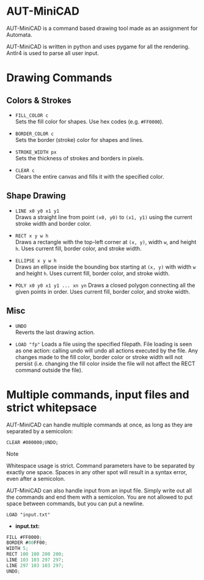 # AUT-MiniCAD
AUT-MiniCAD is a command based drawing tool made as an assignment for Automata. 


AUT-MiniCAD is written in python and uses pygame for all the rendering. Antlr4 is used to parse all user input.

# Drawing Commands

## Colors & Strokes

- `FILL_COLOR c`  
  Sets the fill color for shapes. Use hex codes (e.g. `#FF0000`).

- `BORDER_COLOR c`  
  Sets the border (stroke) color for shapes and lines.

- `STROKE_WIDTH px`  
  Sets the thickness of strokes and borders in pixels.

- `CLEAR c`  
  Clears the entire canvas and fills it with the specified color.


## Shape Drawing

- `LINE x0 y0 x1 y1`  
  Draws a straight line from point `(x0, y0)` to `(x1, y1)` using the current stroke width and border color.

- `RECT x y w h`  
  Draws a rectangle with the top-left corner at `(x, y)`, width `w`, and height `h`. Uses current fill, border color, and stroke width.

- `ELLIPSE x y w h`  
  Draws an ellipse inside the bounding box starting at `(x, y)` with width `w` and height `h`. Uses current fill, border color, and stroke width.

- `POLY x0 y0 x1 y1 ... xn yn`
  Draws a closed polygon connecting all the given points in order. Uses current fill, border color, and stroke width.

## Misc

- `UNDO`  
  Reverts the last drawing action.

- `LOAD "fp"`
  Loads a file using the specified filepath. File loading is seen as one action: calling undo will undo all actions executed by the file. Any changes made to the fill color, border color or stroke width will not persist (i.e. changing the fill color inside the file will not affect the RECT command outside the file).  


# Multiple commands, input files and strict whitepsace
AUT-MiniCAD can handle multiple commands at once, as long as they are separated by a semicolon: 

``CLEAR #000000;UNDO;``

> [!NOTE]
> Whitespace usage is strict. Command parameters have to be separated by exactly one space. Spaces in any other spot will result in a syntax error, even after a semicolon.

AUT-MiniCAD can also handle input from an input file. Simply write out all the commands and end them with a semicolon. You are not allowed to put space between commands, but you can put a newline.

``LOAD "input.txt"``

- **input.txt:**
```C#
FILL #FF0000;
BORDER #00FF00;
WIDTH 5;
RECT 100 100 200 200;
LINE 103 103 297 297;
LINE 297 103 103 297;
UNDO;
```
